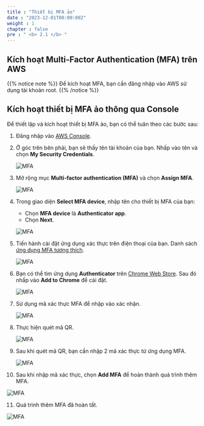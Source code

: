 ```yaml
---
title : "Thiết bị MFA ảo"
date : "2023-12-01T00:00:00Z" 
weight : 1
chapter : false
pre : " <b> 2.1 </b> "
---
```


## Kích hoạt Multi-Factor Authentication (MFA) trên AWS

{{% notice note %}}
Để kích hoạt MFA, bạn cần đăng nhập vào AWS sử dụng tài khoản root.
{{% /notice %}}

## Kích hoạt thiết bị MFA ảo thông qua Console

Để thiết lập và kích hoạt thiết bị MFA ảo, bạn có thể tuân theo các bước sau:

1. Đăng nhập vào [AWS Console](https://aws.amazon.com/console/).
2. Ở góc trên bên phải, bạn sẽ thấy tên tài khoản của bạn. Nhấp vào tên và chọn **My Security Credentials**.

   ![MFA](/images/2/0001.png?featherlight=false&width=90pc)

3. Mở rộng mục **Multi-factor authentication (MFA)** và chọn **Assign MFA**.

   ![MFA](/images/2/0002.png?featherlight=false&width=90pc)

4. Trong giao diện **Select MFA device**, nhập tên cho thiết bị MFA của bạn:

   - Chọn **MFA device** là **Authenticator app**.
   - Chọn **Next**.

   ![MFA](/images/2/0003.png?featherlight=false&width=90pc)

5. Tiến hành cài đặt ứng dụng xác thực trên điện thoại của bạn. Danh sách [ứng dụng MFA tương thích](https://aws.amazon.com/iam/features/mfa/?audit=2019q1).

   ![MFA](/images/2/0004.png?featherlight=false&width=90pc)

6. Bạn có thể tìm ứng dụng **Authenticator** trên [Chrome Web Store](https://chrome.google.com/webstore/detail/authenticator/bhghoamapcdpbohphigoooaddinpkbai). Sau đó nhấp vào **Add to Chrome** để cài đặt.

   ![MFA](/images/2/0005.png?featherlight=false&width=90pc)

7. Sử dụng mã xác thực MFA để nhập vào xác nhận.

   ![MFA](/images/2/0006.png?featherlight=false&width=90pc)

8. Thực hiện quét mã QR.

   ![MFA](/images/2/0007.png?featherlight=false&width=90pc)

9. Sau khi quét mã QR, bạn cần nhập 2 mã xác thực từ ứng dụng MFA.

   ![MFA](/images/2/0008.png?featherlight=false&width=90pc)

10. Sau khi nhập mã xác thực, chọn **Add MFA** để hoàn thành quá trình thêm MFA.

   ![MFA](/images/2/0009.png?featherlight=false&width=90pc)

11. Quá trình thêm MFA đã hoàn tất.

   ![MFA](/images/2/00010.png?featherlight=false&width=90pc)
